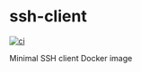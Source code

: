 # ssh-client
[![ci](https://github.com/sprocksolutions/ssh-client/actions/workflows/docker-image.yml/badge.svg)](https://github.com/sprocksolutions/ssh-client/actions/workflows/docker-image.yml)

Minimal SSH client Docker image
